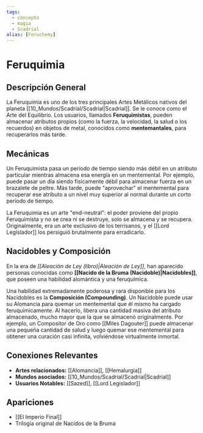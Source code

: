 ```yaml
---
tags:
  - concepto
  - magia
  - Scadrial
alias: [Feruchemy]
---
```


# Feruquimia

## Descripción General
La Feruquimia es uno de los tres principales Artes Metálicos nativos del planeta [[10_Mundos/Scadrial/Scadrial|Scadrial]]. Se le conoce como el Arte del Equilibrio. Los usuarios, llamados **Feruquimistas**, pueden almacenar atributos propios (como la fuerza, la velocidad, la salud o los recuerdos) en objetos de metal, conocidos como **mentemantales**, para recuperarlos más tarde.

## Mecánicas
Un Feruquimista pasa un período de tiempo siendo más débil en un atributo particular mientras almacena esa energía en un mentemental. Por ejemplo, puede pasar un día siendo físicamente débil para almacenar fuerza en un brazalete de peltre. Más tarde, puede "aprovechar" el mentemental para recuperar ese atributo a un nivel muy superior al normal durante un corto período de tiempo.

La Feruquimia es un arte "end-neutral": el poder proviene del propio Feruquimista y no se crea ni se destruye, solo se almacena y se recupera. Originalmente, era un arte exclusivo de los terrisanos, y el [[Lord Legislador]] los persiguió brutalmente para erradicarlo.

## Nacidobles y Composición
En la era de *[[Aleación de Ley (libro)|Aleación de Ley]]*, han aparecido personas conocidas como **[[Nacido de la Bruma (Nacidoble)|Nacidobles]]**, que poseen una habilidad alomántica y una feruquímica.

Una habilidad extremadamente poderosa y rara disponible para los Nacidobles es la **Composición (Compounding)**. Un Nacidoble puede usar su Alomancia para quemar un mentemental que él mismo ha cargado feruquímicamente. Al hacerlo, libera una cantidad masiva del atributo almacenado, mucho mayor que la que se almacenó originalmente. Por ejemplo, un Compositor de Oro como [[Miles Dagouter]] puede almacenar una pequeña cantidad de salud y luego quemar ese mentemental para obtener una curación casi infinita, volviéndose virtualmente inmortal.

## Conexiones Relevantes
* **Artes relacionados:** [[Alomancia]], [[Hemalurgia]]
* **Mundos asociados:** [[10_Mundos/Scadrial/Scadrial|Scadrial]]
* **Usuarios Notables:** [[Sazed]], [[Lord Legislador]]

## Apariciones
* [[El Imperio Final]]
* Trilogía original de Nacidos de la Bruma
